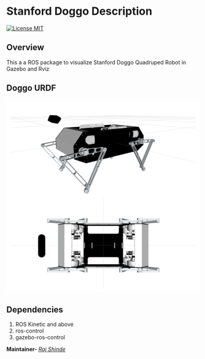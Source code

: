 # Stanford Doggo Description
[![License MIT](https://img.shields.io/badge/License-MIT-brightgreen.svg)](https://github.com/RajPShinde/Doggo_Description/blob/master/LICENSE)

## Overview
This a a ROS package to visualize Stanford Doggo Quadruped Robot in Gazebo and Rviz

## Doggo URDF
<p align="center">
<img src="data/doggo.png"/>
</p>

## Dependencies
1. ROS Kinetic and above
2. ros-control
3. gazebo-ros-control

**Maintainer-** [*Raj Shinde*](https://rajpshinde.github.io/)

